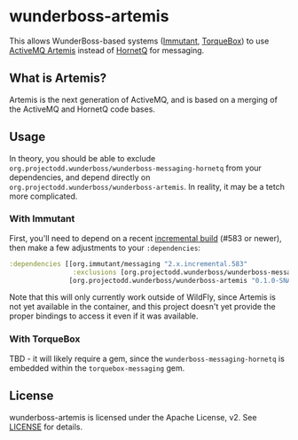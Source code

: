 # wunderboss-artemis

This allows WunderBoss-based systems
([Immutant](http://immutant.org/), [TorqueBox](http://torquebox.org/))
to use [ActiveMQ Artemis](http://activemq.apache.org/artemis/) instead
of [HornetQ](http://hornetq.org/) for messaging.

## What is Artemis?

Artemis is the next generation of ActiveMQ, and is based on a merging
of the ActiveMQ and HornetQ code bases.

## Usage

In theory, you should be able to exclude
`org.projectodd.wunderboss/wunderboss-messaging-hornetq` from your
dependencies, and depend directly on
`org.projectodd.wunderboss/wunderboss-artemis`. In reality, it may be
a tetch more complicated.

### With Immutant

First, you'll need to depend on a recent
[incremental build](http://immutant.org/builds/2x/) (#583 or newer),
then make a few adjustments to your `:dependencies`:

```clojure
:dependencies [[org.immutant/messaging "2.x.incremental.583"
                :exclusions [org.projectodd.wunderboss/wunderboss-messaging-hornetq]]
               [org.projectodd.wunderboss/wunderboss-artemis "0.1.0-SNAPSHOT"]]
```

Note that this will only currently work outside of WildFly, since
Artemis is not yet available in the container, and this project
doesn't yet provide the proper bindings to access it even if it was
available.

### With TorqueBox

TBD - it will likely require a gem, since the
`wunderboss-messaging-hornetq` is embedded within the
`torquebox-messaging` gem.

## License

wunderboss-artemis is licensed under the Apache License, v2. See
[LICENSE](LICENSE) for details.
